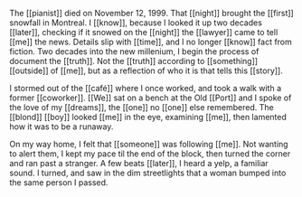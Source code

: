 The [[pianist]] died on November 12, 1999. That [[night]] brought the [[first]] snowfall in Montreal. I [[know]], because I looked it up two decades [[later]], checking if it snowed on the [[night]] the [[lawyer]] came to tell [[me]] the news. Details slip with [[time]], and I no longer [[know]] fact from fiction. Two decades into the new millenium, I begin the process of document the [[truth]]. Not the [[truth]] according to [[something]] [[outside]] of [[me]], but as a reflection of who it is that tells this [[story]].  
  
I stormed out of the [[café]] where I once worked, and took a walk with a former [[coworker]]. [[We]] sat on a bench at the Old [[Port]] and I spoke of the love of my [[dreams]], the [[one]] no [[one]] else remembered. The [[blond]] [[boy]] looked [[me]] in the eye, examining [[me]], then lamented how it was to be a runaway.  
  
On my way home, I felt that [[someone]] was following [[me]]. Not wanting to alert them, I kept my pace til the end of the block, then turned the corner and ran past a stranger. A few beats [[later]], I heard a yelp, a familiar sound. I turned, and saw in the dim streetlights that a woman bumped into the same person I passed.